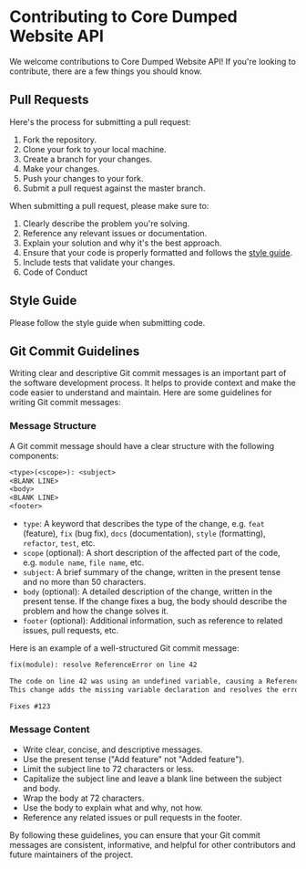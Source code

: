 # Contributing to Core Dumped Website API

We welcome contributions to Core Dumped Website API! If you're looking to contribute, there are a few things you should know.

## Pull Requests

Here's the process for submitting a pull request:

1. Fork the repository.
2. Clone your fork to your local machine.
3. Create a branch for your changes.
4. Make your changes.
5. Push your changes to your fork.
6. Submit a pull request against the master branch.

When submitting a pull request, please make sure to:

1. Clearly describe the problem you're solving.
2. Reference any relevant issues or documentation.
3. Explain your solution and why it's the best approach.
4. Ensure that your code is properly formatted and follows the [style guide](./STYLE_GUIDE.md).
5. Include tests that validate your changes.
6. Code of Conduct

## Style Guide

Please follow the style guide when submitting code.

## Git Commit Guidelines

Writing clear and descriptive Git commit messages is an important part of the software development process. It helps to provide context and make the code easier to understand and maintain. Here are some guidelines for writing Git commit messages:

### Message Structure

A Git commit message should have a clear structure with the following components:

```txt
<type>(<scope>): <subject>
<BLANK LINE>
<body>
<BLANK LINE>
<footer>
```

- `type`: A keyword that describes the type of the change, e.g. `feat` (feature), `fix` (bug fix), `docs` (documentation), `style` (formatting), `refactor`, `test`, etc.
- `scope` (optional): A short description of the affected part of the code, e.g. `module name`, `file name`, etc.
- `subject`: A brief summary of the change, written in the present tense and no more than 50 characters.
- `body` (optional): A detailed description of the change, written in the present tense. If the change fixes a bug, the body should describe the problem and how the change solves it.
- `footer` (optional): Additional information, such as reference to related issues, pull requests, etc.

Here is an example of a well-structured Git commit message:

```txt
fix(module): resolve ReferenceError on line 42

The code on line 42 was using an undefined variable, causing a ReferenceError.
This change adds the missing variable declaration and resolves the error.

Fixes #123
```

### Message Content

- Write clear, concise, and descriptive messages.
- Use the present tense ("Add feature" not "Added feature").
- Limit the subject line to 72 characters or less.
- Capitalize the subject line and leave a blank line between the subject and body.
- Wrap the body at 72 characters.
- Use the body to explain what and why, not how.
- Reference any related issues or pull requests in the footer.

By following these guidelines, you can ensure that your Git commit messages are consistent, informative, and helpful for other contributors and future maintainers of the project.
